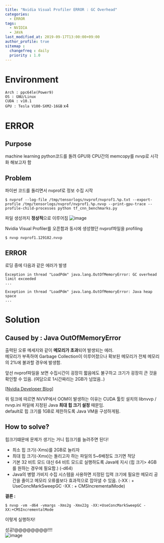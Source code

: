 ```yaml
---
title: "Nvidia Visual Profiler ERROR : GC Overhead"
categories: 
  - ERROR
tags:
  - NVIDIA
  - JAVA
last_modified_at: 2019-09-17T13:00:00+09:00
author_profile: true
sitemap :
  changefreq : daily
  priority : 1.0
---
```



# Environment
`Arch : ppc64le(Power9)`   
`OS : GNU/Linux`   
`CUDA : v10.1`   
`GPU : Tesla V100-SXM2-16GB` x4

# ERROR
## Purpose
machine learning python코드를 돌려 GPU와 CPU간의 memcopy를 nvvp로 시각화 해보고자 함

## Problem
파이썬 코드를 돌리면서 nvprof로 정보 수집 시작
~~~
$ nvprof --log-file /tmp/tensorlogs/nvprof/nvprof1.%p.txt --export-profile /tmp/tensorlogs/nvprof/nvprof1.%p.nvvp --print-gpu-trace --profile-child-processes python tf_cnn_benchmarks.py
~~~

파일 생성까지 **정상적**으로 이루어짐
![image](https://user-images.githubusercontent.com/15958325/65101799-2828d600-da04-11e9-8904-8e183576dfaf.png)

Nvidia Visual Profiler를 오픈함과 동시에 생성했던 nvprof파일을 profiling  
~~~
$ nvvp nvprof1.129182.nvvp
~~~   

## ERROR
로딩 중에 다음과 같은 에러가 발생  
~~~
Exception in thread "LoadPdm" java.lang.OutOfMemoryError: GC overhead limit exceeded
...

Exception in thread "LoadPdm" java.lang.OutOfMemoryError: Java heap space
...
~~~

# Solution

## Caused by : Java OutOfMemoryError
출력된 오류 메세지와 같이 **메모리가 초과**되어 발생되는 에러.  
메모리가 부족하여 Garbage Collection이 이루어졌으나 확보된 메모리가 전체 메모리의 2%에 불과할 경우에 발생함.  

앞선 nvprof파일을 보면 수집시간이 굉장히 짧음에도 불구하고 크기가 굉장히 큰 것을 확인할 수 있음. (여담으로 1시간짜리는 2GB가 넘었음..)  

[[Nvidia Developer Blog](https://devblogs.nvidia.com/cuda-pro-tip-improve-nvvp-loading-large-profiles/)]  

위 링크에 따르면 NVVP에서 OOM이 발생하는 이유는 CUDA 툴킷 설치의 libnvvp / nvvp.ini 파일에 지정된 Java **최대 힙 크기 설정** 때문임.   
default로 힙 크기를 1GB로 제한하도록 Java VM을 구성하게됨.  


## How to solve?
힙크기떄문에 문제가 생기는 거니 힙크기를 늘려주면 된다!  

- 최소 힙 크기(-Xms)를 2GB로 늘리자 
- 최대 힙 크기(-Xmx)는 돌리고자 하는 파일의 5~6배정도 크기면 적당
- 기본 32 비트 모드 대신 64 비트 모드로 실행하도록 Java에 지시 (힙 크기> 4GB를 원하는 경우에 필요함.) (-d64)
- Java의 병렬 가비지 수집 시스템을 사용하면 지정된 입력 크기에 필요한 메모리 공간을 줄이고 메모리 오류를보다 효과적으로 잡아낼 수 있음. (-XX : + UseConcMarkSweepGC -XX : + CMSIncrementalMode)  

**결론 :**  
~~~
$ nvvp -vm -d64 -vmargs -Xms2g -Xmx22g -XX:+UseConcMarkSweepGC -XX:+CMSIncrementalMode
~~~  
이렇게 실행하자!  

성공!@@@@@@@@!!!!  
![image](https://user-images.githubusercontent.com/15958325/65113946-00476b80-da20-11e9-9119-cada0e5c1396.png)
